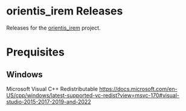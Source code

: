 # orientis_irem Releases
Releases for the [orientis_irem](https://gitlab.com/korhun/orientis_irem) project.

# Prequisites
## Windows
Microsoft Visual C++ Redistributable 
https://docs.microsoft.com/en-US/cpp/windows/latest-supported-vc-redist?view=msvc-170#visual-studio-2015-2017-2019-and-2022
